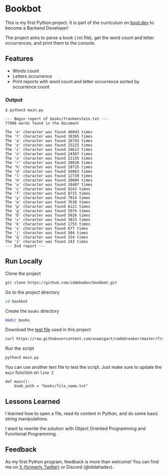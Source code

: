 # Bookbot

This is my first Python project. It is part of the curriculum on [boot.dev](https://www.boot.dev) to become a Backend Developer!

The project aims to parse a book (.txt file), get the word count and letter occurrences, and print them to the console.

## Features

- Words count
- Letters occurrence
- Print reports with word count and letter occurrence sorted by occurrence count

### Output

```
$ python3 main.py

--- Begin report of books/frankenstein.txt ---
77986 words found in the document

The 'e' character was found 46043 times
The 't' character was found 30365 times
The 'a' character was found 26743 times
The 'o' character was found 25225 times
The 'i' character was found 24613 times
The 'n' character was found 24367 times
The 's' character was found 21155 times
The 'r' character was found 20818 times
The 'h' character was found 19725 times
The 'd' character was found 16863 times
The 'l' character was found 12739 times
The 'm' character was found 10604 times
The 'u' character was found 10407 times
The 'c' character was found 9243 times
The 'f' character was found 8731 times
The 'y' character was found 7914 times
The 'w' character was found 7638 times
The 'p' character was found 6121 times
The 'g' character was found 5974 times
The 'b' character was found 5026 times
The 'v' character was found 3833 times
The 'k' character was found 1755 times
The 'x' character was found 677 times
The 'j' character was found 504 times
The 'q' character was found 324 times
The 'z' character was found 243 times
--- End report ---
```

## Run Locally

Clone the project

```bash
git clone https://github.com/iddahadev/bookbot.git
```

Go to the project directory

```bash
cd bookbot
```

Create the `books` directory

```bash
mkdir books
```

Download the [test file](https://raw.githubusercontent.com/asweigart/codebreaker/master/frankenstein.txt) used in this project

```bash
curl https://raw.githubusercontent.com/asweigart/codebreaker/master/frankenstein.txt -o books/frankenstein.txt
```

Run the script

```bash
python3 main.py
```

You can use another text file to test the script. Just make sure to update the `main` function on `line 2`

```python3
def main():
    book_path = "books/file_name.txt"
```

## Lessons Learned

I learned how to open a file, read its content in Python, and do some basic string manipulations.

I want to rewrite the solution with Object Oriented Programming and Functional Programming.

## Feedback

As my first Python program, feedback is more than welcome! You can find me on [X (formerly Twitter)](https://www.x.com/iddahadev) or Discord (@iddahadev).
